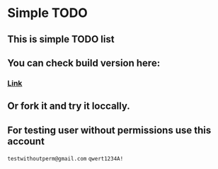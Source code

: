 # Simple TODO

## This is simple TODO list

## You can check build version here:

### [Link](https://todo-du81upswe-uran-webs-projects.vercel.app/login)

## Or fork it and try it loccally.

## For testing user without permissions use this account

`testwithoutperm@gmail.com`
`qwert1234A!`
